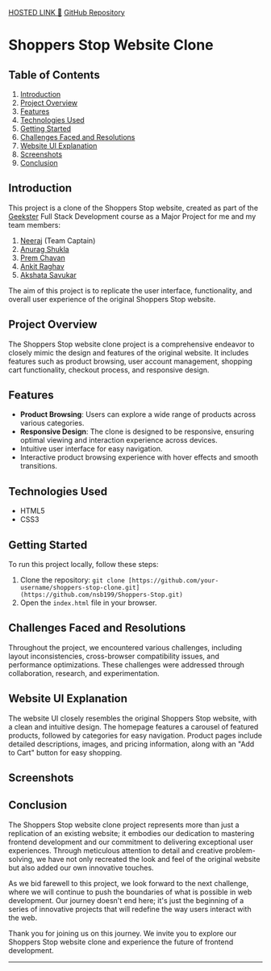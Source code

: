 [HOSTED LINK 🔗](https://nsb199.github.io/Shoppers-Stop/)
[GitHub Repository](https://github.com/nsb199/Shoppers-Stop)


# Shoppers Stop Website Clone

## Table of Contents

1. [Introduction](#introduction)
2. [Project Overview](#project-overview)
3. [Features](#features)
4. [Technologies Used](#technologies-used)
5. [Getting Started](#getting-started)
6. [Challenges Faced and Resolutions](#challenges-faced-and-resolutions)
7. [Website UI Explanation](#website-ui-explanation)
8. [Screenshots](#screenshots)
9. [Conclusion](#conclusion)

## Introduction

This project is a clone of the Shoppers Stop website, created as part of the [Geekster](https://www.geekster.in/) Full Stack Development course as a Major Project for me and my team members:
1. [Neeraj](https://github.com/nsb199/Shoppers-Stop) (Team Captain)
2. [Anurag Shukla]()
3. [Prem Chavan]()
4. [Ankit Raghav]()
5. [Akshata Savukar]()


 The aim of this project is to replicate the user interface, functionality, and overall user experience of the original Shoppers Stop website.


## Project Overview

The Shoppers Stop website clone project is a comprehensive endeavor to closely mimic the design and features of the original website. It includes features such as product browsing, user account management, shopping cart functionality, checkout process, and responsive design.

## Features

- **Product Browsing**: Users can explore a wide range of products across various categories.
- **Responsive Design**: The clone is designed to be responsive, ensuring optimal viewing and interaction experience across devices.
- Intuitive user interface for easy navigation.
- Interactive product browsing experience with hover effects and smooth transitions.

## Technologies Used

- HTML5
- CSS3

## Getting Started

To run this project locally, follow these steps:

1. Clone the repository: `git clone [https://github.com/your-username/shoppers-stop-clone.git](https://github.com/nsb199/Shoppers-Stop.git)`
2. Open the `index.html` file in your browser.

## Challenges Faced and Resolutions

Throughout the project, we encountered various challenges, including layout inconsistencies, cross-browser compatibility issues, and performance optimizations. These challenges were addressed through collaboration, research, and experimentation.

## Website UI Explanation

The website UI closely resembles the original Shoppers Stop website, with a clean and intuitive design. The homepage features a carousel of featured products, followed by categories for easy navigation. Product pages include detailed descriptions, images, and pricing information, along with an "Add to Cart" button for easy shopping.

## Screenshots


## Conclusion

The Shoppers Stop website clone project represents more than just a replication of an existing website; it embodies our dedication to mastering frontend development and our commitment to delivering exceptional user experiences. Through meticulous attention to detail and creative problem-solving, we have not only recreated the look and feel of the original website but also added our own innovative touches.

As we bid farewell to this project, we look forward to the next challenge, where we will continue to push the boundaries of what is possible in web development. Our journey doesn't end here; it's just the beginning of a series of innovative projects that will redefine the way users interact with the web.

Thank you for joining us on this journey. We invite you to explore our Shoppers Stop website clone and experience the future of frontend development.

---

